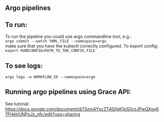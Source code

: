 ## Argo pipelines

## To run:
To run the pipeline you could use argo commandline tool, e.g.: <br>
`argo submit --watch YAML_FILE --namespace=argo` <br>
make sure that you have the kubectl correctly configured. To export config: <br>
`export KUBECONFIG=PATH_TO_THE_CONFIG_FILE`
## To see logs:
`argo logs -w WORKFLOW_ID --namespace=argo`

## Running argo pipelines using Grace API:
See tutorial:
https://docs.google.com/document/d/13zm4YxcZT4Q1pK1oSGrzJPwQXgy67FHeVUNPsJz_nfc/edit?usp=sharing
